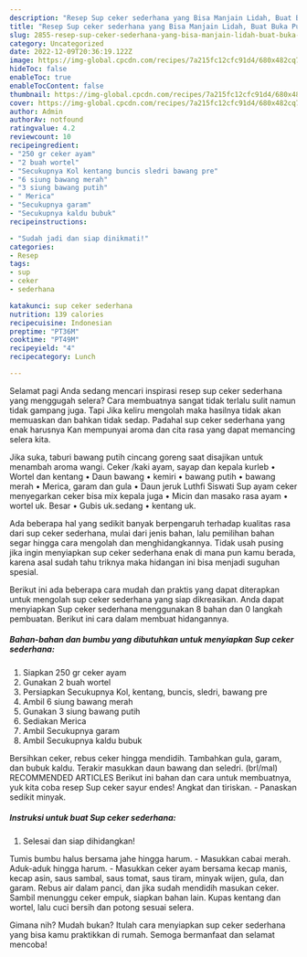 ```yaml
---
description: "Resep Sup ceker sederhana yang Bisa Manjain Lidah, Buat Buka Puasa Lezat Sekali"
title: "Resep Sup ceker sederhana yang Bisa Manjain Lidah, Buat Buka Puasa Lezat Sekali"
slug: 2855-resep-sup-ceker-sederhana-yang-bisa-manjain-lidah-buat-buka-puasa-lezat-sekali
category: Uncategorized
date: 2022-12-09T20:36:19.122Z
image: https://img-global.cpcdn.com/recipes/7a215fc12cfc91d4/680x482cq70/sup-ceker-sederhana-foto-resep-utama.jpg
hideToc: false
enableToc: true
enableTocContent: false
thumbnail: https://img-global.cpcdn.com/recipes/7a215fc12cfc91d4/680x482cq70/sup-ceker-sederhana-foto-resep-utama.jpg
cover: https://img-global.cpcdn.com/recipes/7a215fc12cfc91d4/680x482cq70/sup-ceker-sederhana-foto-resep-utama.jpg
author: Admin
authorAv: notfound
ratingvalue: 4.2
reviewcount: 10
recipeingredient:
- "250 gr ceker ayam"
- "2 buah wortel"
- "Secukupnya Kol kentang buncis sledri bawang pre"
- "6 siung bawang merah"
- "3 siung bawang putih"
- " Merica"
- "Secukupnya garam"
- "Secukupnya kaldu bubuk"
recipeinstructions:

- "Sudah jadi dan siap dinikmati!"
categories:
- Resep
tags:
- sup
- ceker
- sederhana

katakunci: sup ceker sederhana 
nutrition: 139 calories
recipecuisine: Indonesian
preptime: "PT36M"
cooktime: "PT49M"
recipeyield: "4"
recipecategory: Lunch

---
```



Selamat pagi Anda sedang mencari inspirasi resep sup ceker sederhana yang menggugah selera? Cara membuatnya sangat tidak terlalu sulit namun tidak gampang juga. Tapi Jika keliru mengolah maka hasilnya tidak akan memuaskan dan bahkan tidak sedap. Padahal sup ceker sederhana yang enak harusnya Kan mempunyai aroma dan cita rasa yang dapat memancing selera kita.


Jika suka, taburi bawang putih cincang goreng saat disajikan untuk menambah aroma wangi. Ceker /kaki ayam, sayap dan kepala kurleb • Wortel dan kentang • Daun bawang • kemiri • bawang putih • bawang merah • Merica, garam dan gula • Daun jeruk Luthfi Siswati Sup ayam ceker menyegarkan ceker bisa mix kepala juga • Micin dan masako rasa ayam • wortel uk. Besar • Gubis uk.sedang • kentang uk.

Ada beberapa hal yang sedikit banyak berpengaruh terhadap kualitas rasa dari sup ceker sederhana, mulai dari jenis bahan, lalu pemilihan bahan segar hingga cara mengolah dan menghidangkannya. Tidak usah pusing jika ingin menyiapkan sup ceker sederhana enak di mana pun kamu berada, karena asal sudah tahu triknya maka hidangan ini bisa menjadi suguhan spesial.


Berikut ini ada beberapa cara mudah dan praktis yang dapat diterapkan untuk mengolah sup ceker sederhana yang siap dikreasikan. Anda dapat menyiapkan Sup ceker sederhana menggunakan 8 bahan dan 0 langkah pembuatan. Berikut ini cara dalam membuat hidangannya.

<!--inarticleads1-->

##### Bahan-bahan dan bumbu yang dibutuhkan untuk menyiapkan Sup ceker sederhana:

1. Siapkan 250 gr ceker ayam
1. Gunakan 2 buah wortel
1. Persiapkan Secukupnya Kol, kentang, buncis, sledri, bawang pre
1. Ambil 6 siung bawang merah
1. Gunakan 3 siung bawang putih
1. Sediakan  Merica
1. Ambil Secukupnya garam
1. Ambil Secukupnya kaldu bubuk


Bersihkan ceker, rebus ceker hingga mendidih. Tambahkan gula, garam, dan bubuk kaldu. Terakir masukkan daun bawang dan seledri. (brl/mal) RECOMMENDED ARTICLES Berikut ini bahan dan cara untuk membuatnya, yuk kita coba resep Sup ceker sayur endes! Angkat dan tiriskan. - Panaskan sedikit minyak. 

<!--inarticleads2-->

##### Instruksi untuk buat Sup ceker sederhana:


1. Selesai dan siap dihidangkan!

Tumis bumbu halus bersama jahe hingga harum. - Masukkan cabai merah. Aduk-aduk hingga harum. - Masukkan ceker ayam bersama kecap manis, kecap asin, saus sambal, saus tomat, saus tiram, minyak wijen, gula, dan garam. Rebus air dalam panci, dan jika sudah mendidih masukan ceker. Sambil menunggu ceker empuk, siapkan bahan lain. Kupas kentang dan wortel, lalu cuci bersih dan potong sesuai selera. 

Gimana nih? Mudah bukan? Itulah cara menyiapkan sup ceker sederhana yang bisa kamu praktikkan di rumah. Semoga bermanfaat dan selamat mencoba!
